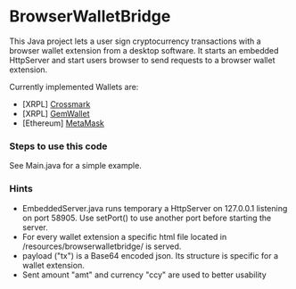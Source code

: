 # BrowserWalletBridge
This Java project lets a user sign cryptocurrency transactions with a browser wallet extension from a desktop software. It starts an embedded HttpServer and start users browser to send requests to a browser wallet extension.

Currently implemented Wallets are:
- [XRPL] [Crossmark](https://crossmark.io)
- [XRPL] [GemWallet](https://gemwallet.app)
- [Ethereum] [MetaMask](https://metamask.io)

### Steps to use this code
See Main.java for a simple example.

### Hints ###
- EmbeddedServer.java runs temporary a HttpServer on 127.0.0.1 listening on port 58905. Use setPort() to use another port before starting the server.
- For every wallet extension a specific html file located in /resources/browserwalletbridge/ is served.
- payload ("tx") is a Base64 encoded json. Its structure is specific for a wallet extension.
- Sent amount "amt" and currency "ccy" are used to better usability
